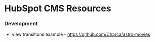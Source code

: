 # HubSpot CMS Resources


### Development

- view transitions example - https://github.com/Charca/astro-movies

